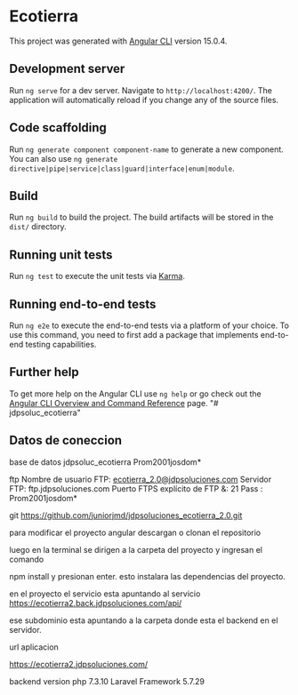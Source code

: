 # Ecotierra

This project was generated with [Angular CLI](https://github.com/angular/angular-cli) version 15.0.4.

## Development server

Run `ng serve` for a dev server. Navigate to `http://localhost:4200/`. The application will automatically reload if you change any of the source files.

## Code scaffolding

Run `ng generate component component-name` to generate a new component. You can also use `ng generate directive|pipe|service|class|guard|interface|enum|module`.

## Build

Run `ng build` to build the project. The build artifacts will be stored in the `dist/` directory.

## Running unit tests

Run `ng test` to execute the unit tests via [Karma](https://karma-runner.github.io).

## Running end-to-end tests

Run `ng e2e` to execute the end-to-end tests via a platform of your choice. To use this command, you need to first add a package that implements end-to-end testing capabilities.

## Further help

To get more help on the Angular CLI use `ng help` or go check out the [Angular CLI Overview and Command Reference](https://angular.io/cli) page.
"# jdpsoluc_ecotierra" 

## Datos de coneccion
base de datos
jdpsoluc_ecotierra
Prom2001josdom*


ftp
Nombre de usuario FTP: ecotierra_2.0@jdpsoluciones.com
Servidor FTP: ftp.jdpsoluciones.com
Puerto FTPS explícito de FTP &:  21
Pass : Prom2001josdom*

git
https://github.com/juniorjmd/jdpsoluciones_ecotierra_2.0.git

para modificar el proyecto angular descargan o clonan el repositorio

luego en la terminal se dirigen a la carpeta del proyecto y ingresan el comando 

npm install y presionan enter. esto instalara las dependencias del proyecto.

en el proyecto el servicio esta apuntando al servicio https://ecotierra2.back.jdpsoluciones.com/api/

ese subdominio esta apuntando a la carpeta donde esta el backend en el servidor.



url aplicacion

https://ecotierra2.jdpsoluciones.com/


backend 
version php 7.3.10 
Laravel Framework 5.7.29